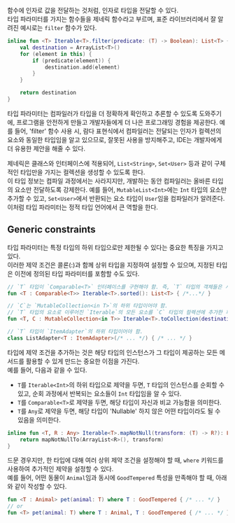 함수에 인자로 값을 전달하는 것처럼, 인자로 타입을 전달할 수 있다.  
타입 파라미터를 가지는 함수들을 제네릭 함수라고 부르며, 표준 라이브러리에서 잘 알려진 예시로는 `filter` 함수가 있다.

```kotlin
inline fun <T> Iterable<T>.filter(predicate: (T) -> Boolean): List<T> {
    val destination = ArrayList<T>()
    for (element in this) {
        if (predicate(element)) {
            destination.add(element)
        }
    }

    return destination
}
```

타입 파라미터는 컴파일러가 타입을 더 정확하게 확인하고 추론할 수 있도록 도와주기에, 프로그램을 안전하게 만들고 개발자들에게 더 나은 프로그래밍 경험을 제공한다.
예를 들어, 'filter' 함수 사용 시, 람다 표현식에서 컴파일러는 전달되는 인자가 컬렉션의 요소와 동일한 타입임을 알고 있으므로, 잘못된 사용을 방지해주고, IDE는 개발자에게 더 유용한 제안을 해줄 수 있다.

제네릭은 클래스와 인터페이스에 적용되어, `List<String>`, `Set<User>` 등과 같이 구체적인 타입만을 가지는 컬렉션을 생성할 수 있도록 한다.  
이 타입 정보는 컴파일 과정에서는 사라지지만, 개발하는 동안 컴파일러는 올바른 타입의 요소만 전달하도록 강제한다.
예를 들어, `MutableList<Int>`에는 `Int` 타입의 요소만 추가할 수 있고, `Set<User>`에서 반환되는 요소 타입이 `User`임을 컴파일러가 알려준다.
이처럼 타입 파라미터는 정적 타입 언어에서 큰 역할을 한다.

## Generic constraints

타입 파라미터는 특정 타입의 하위 타입으로만 제한될 수 있다는 중요한 특징을 가지고 있다.  
이러한 제약 조건은 콜론(:)과 함께 상위 타입을 지정하여 설정할 수 있으며, 지정된 타입은 이전에 정의된 타입 파라미터를 포함할 수도 있다.

```kotlin
// `T` 타입이 `Comparable<T>` 인터페이스를 구현해야 함. 즉, `T` 타입의 객체들은 서로 비교 가능해야 함을 의미함.
fun <T : Comparable<T>> Iterable<T>.sorted(): List<T> { /*...*/ }

// `C`는 `MutableCollection<in T>`의 하위 타입이어야 함.
// `T` 타입의 요소로 이루어진 `Iterable`의 모든 요소를 `C` 타입의 컬렉션에 추가한 후, 그 컬렉션을 반환함. 
fun <T, C : MutableCollection<in T>> Iterable<T>.toCollection(destination: C): C { /* ... */ }

// `T` 타입이 `ItemAdapter`의 하위 타입이어야 함.
class ListAdapter<T : ItemAdapter>(/* ... */) { /* ... */ }
```

타입에 제약 조건을 추가하는 것은 해당 타입의 인스턴스가 그 타입이 제공하는 모든 메서드를 활용할 수 있게 만드는 중요한 이점을 가진다.  
예를 들어, 다음과 같을 수 있다.

- `T`를 `Iterable<Int>`의 하위 타입으로 제약을 두면, `T` 타입의 인스턴스를 순회할 수 있고, 순회 과정에서 반복되는 요소들이 `Int` 타입임을 알 수 있다.
- `T`를 `Comparable<T>`로 제약을 두면, 해당 타입이 자신과 비교 가능함을 의미한다.
- `T`를 `Any`로 제약을 두면, 해당 타입이 'Nullable' 하지 않은 어떤 타입이라도 될 수 있음을 의미한다.

```kotlin
inline fun <T, R : Any> Iterable<T>.mapNotNull(transform: (T) -> R?): List<R> { 
    return mapNotNullTo(ArrayList<R>(), transform)
}
```

드문 경우지만, 한 타입에 대해 여러 상위 제약 조건을 설정해야 할 때, `where` 키워드를 사용하여 추가적인 제약을 설정할 수 있다.  
예를 들어, 어떤 동물이 `Animal`임과 동시에 `GoodTempered` 특성을 만족해야 할 때, 아래와 같이 작성할 수 있다.

```kotlin
fun <T : Animal> pet(animal: T) where T : GoodTempered { /* ... */ }
// or
fun <T> pet(animal: T) where T : Animal, T : GoodTempered { /* ... */ }
```